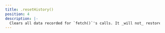 ```yaml
---
title: .resetHistory()
position: 4
description: |-
  Clears all data recorded for `fetch()`'s calls. It _will not_ restore fetch to its default implementation
---
```

